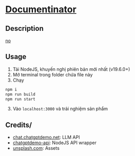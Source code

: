 # [Documentinator]()

## Description
[no](views/dashboard.ejs)

## Usage
1. Tải NodeJS, khuyến nghị phiên bản mới nhất (v19.6.0+)
1. Mở terminal trong folder chứa file này
2. Chạy
```bat
npm i
npm run build
npm run start
```
3. Vào `localhost:3000` và trải nghiệm sản phẩm

## Credits/
- [chat.chatgptdemo.net](https://chat.chatgptdemo.net/): LLM API
- [chatgptdemo-api](https://github.com/idkhow2type/chatgptdemo-api): NodeJS API wrapper
- [unsplash.com](https://unsplash.com/): Assets